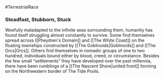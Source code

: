 #TerrestrialRace
### Steadfast, Stubborn, Stuck
Woefully maladapted to the infinite seas surrounding them, humanity has found itself struggling almost constantly to survive. Some find themselves spread across [[Pheydren's Domain]] and [[The White Coast]] on the floating townships constructed by [[The Goblinoids|Goblinoids]] and [[The Orcs|Orcs]]. Others find themselves in nomadic groups of one to two hundred, individuals bound either by blood, creed, or circumstance. Besides the few small “settlements” they have developed over the past millennia, there have been rumblings of a [[The Nascent Shore|united front]] forming on the Northwestern border of The Tide Pools.